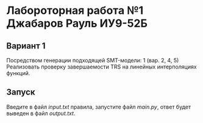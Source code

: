 # Лабороторная работа №1 Джабаров Рауль ИУ9-52Б
## Вариант 1
Посредством генерации подходящей SMT-модели:
1 (вар. 2, 4, 5) Реализовать проверку завершаемости TRS на линейных интерполяциях функций.

## Запуск
Введите в файл *input.txt* правила, запустите файл *main.py*, ответ будет выведен в файл *output.txt*. 